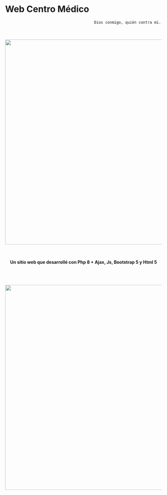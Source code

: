 # Web Centro Médico
                                            Dios conmigo, quién contra mí.
<br>
<!--<img src="https://github.com/testTPU/1/blob/main/logo-en-blanco.png?raw=true">-->
<br>
<div id="header" align="center">
    <img src="https://i.giphy.com/media/bGgsc5mWoryfgKBx1u/giphy.webp" width="660">
</div>
<br>
<br>
    <p align="center"><b> Un sitio web que desarrollé con Php 8 + Ajax, Js, Bootstrap 5 y Html 5</b></p>                                                                                     
<br>
<br>
<div id="header" align="center"><br>
    <img src="https://i.giphy.com/media/qgQUggAC3Pfv687qPC/giphy.webp" width="660"/ autoplay>
</div>

